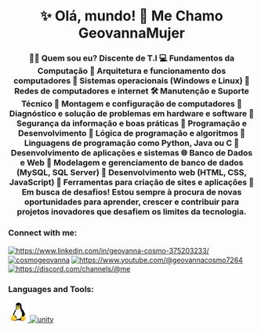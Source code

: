  <h1 align="center">✨ Olá, mundo! 🚀 Me Chamo GeovannaMujer</h1>
<h3 align="center">👩‍💻 Quem sou eu? Discente de T.I 💻 Fundamentos da Computação 
🔹 Arquitetura e funcionamento dos computadores 
🔹 Sistemas operacionais (Windows e Linux) 
🔹 Redes de computadores e internet 🛠️ Manutenção e Suporte Técnico 
🔹 Montagem e configuração de computadores 
🔹 Diagnóstico e solução de problemas em hardware e software 
🔹 Segurança da informação e boas práticas
📌 Programação e Desenvolvimento 
🔹 Lógica de programação e algoritmos 
🔹 Linguagens de programação como Python, Java ou C 
🔹 Desenvolvimento de aplicações e sistemas 
🌐 Banco de Dados e Web 
🔹 Modelagem e gerenciamento de banco de dados (MySQL, SQL Server) 
🔹 Desenvolvimento web (HTML, CSS, JavaScript) 
🔹 Ferramentas para criação de sites e aplicações 
🚀 Em busca de desafios! Estou sempre à procura de novas oportunidades para aprender, crescer e contribuir para projetos inovadores que desafiem os limites da tecnologia.</h3>

<h3 align="left">Connect with me:</h3>
<p align="left">
<a href="https://linkedin.com/in/https://www.linkedin.com/in/geovanna-cosmo-375203233/" target="blank"><img align="center" src="https://raw.githubusercontent.com/rahuldkjain/github-profile-readme-generator/master/src/images/icons/Social/linked-in-alt.svg" alt="https://www.linkedin.com/in/geovanna-cosmo-375203233/" height="30" width="40" /></a>
<a href="https://instagram.com/cosmogeovanna" target="blank"><img align="center" src="https://raw.githubusercontent.com/rahuldkjain/github-profile-readme-generator/master/src/images/icons/Social/instagram.svg" alt="cosmogeovanna" height="30" width="40" /></a>
<a href="https://www.youtube.com/c/https://www.youtube.com/@geovannacosmo7264" target="blank"><img align="center" src="https://raw.githubusercontent.com/rahuldkjain/github-profile-readme-generator/master/src/images/icons/Social/youtube.svg" alt="https://www.youtube.com/@geovannacosmo7264" height="30" width="40" /></a>
<a href="https://discord.gg/https://discord.com/channels/@me" target="blank"><img align="center" src="https://raw.githubusercontent.com/rahuldkjain/github-profile-readme-generator/master/src/images/icons/Social/discord.svg" alt="https://discord.com/channels/@me" height="30" width="40" /></a>
</p>

<h3 align="left">Languages and Tools:</h3>
<p align="left"> <a href="https://www.linux.org/" target="_blank" rel="noreferrer"> <img src="https://raw.githubusercontent.com/devicons/devicon/master/icons/linux/linux-original.svg" alt="linux" width="40" height="40"/> </a> <a href="https://unity.com/" target="_blank" rel="noreferrer"> <img src="https://www.vectorlogo.zone/logos/unity3d/unity3d-icon.svg" alt="unity" width="40" height="40"/> </a> </p>
